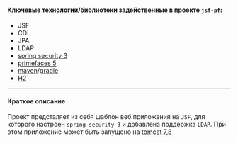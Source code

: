 #### Ключевые технологии/библиотеки задейственные в проекте `jsf-pf`:

* JSF 
* CDI 
* JPA
* LDAP
* [spring security 3](http://projects.spring.io/spring-security/) 
* [primefaces 5](http://www.primefaces.org/) 
* [maven](http://maven.apache.org/)/[gradle](http://www.gradle.org/) 
* [H2](http://www.h2database.com/html/main.html)

---------
#### Краткое описание

Проект предсталяет из себя шаблон веб приложения на `JSF`, для которого настроен `spring security 3` и добавлена поддержка `LDAP`. При этом приложение может быть запущено на [tomcat 7,8](http://tomcat.apache.org/)
